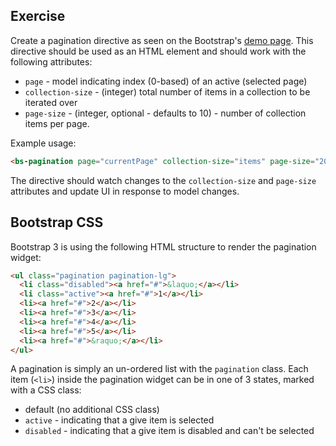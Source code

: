 ## Exercise

Create a pagination directive as seen on the Bootstrap's [demo page](http://getbootstrap.com/components/#pagination).
This directive should be used as an HTML element and should work with the following attributes:
* `page` - model indicating index (0-based) of an active (selected page)
* `collection-size` - (integer) total number of items in a collection to be iterated over
* `page-size` - (integer, optional - defaults to 10) - number of collection items per page.

Example usage:

```html
<bs-pagination page="currentPage" collection-size="items" page-size="20"></bs-pagination>
```

The directive should watch changes to the `collection-size` and `page-size` attributes and update UI
 in response to model changes.

## Bootstrap CSS

Bootstrap 3 is using the following HTML structure to render the pagination widget:

```html
<ul class="pagination pagination-lg">
  <li class="disabled"><a href="#">&laquo;</a></li>
  <li class="active"><a href="#">1</a></li>
  <li><a href="#">2</a></li>
  <li><a href="#">3</a></li>
  <li><a href="#">4</a></li>
  <li><a href="#">5</a></li>
  <li><a href="#">&raquo;</a></li>
</ul>
```

A pagination is simply an un-ordered list with the `pagination` class.
Each item (`<li>`) inside the pagination widget can be in one of 3 states, marked with a CSS class:
* default (no additional CSS class)
* `active` - indicating that a give item is selected
* `disabled` - indicating that a give item is disabled and can't be selected
